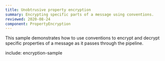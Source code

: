 ```yaml
---
title: Unobtrusive property encryption
summary: Encrypting specific parts of a message using conventions.
reviewed: 2020-08-24
component: PropertyEncryption
---
```


This sample demonstrates how to use conventions to encrypt and decrypt specific properties of a message as it passes through the pipeline.

include: encryption-sample
